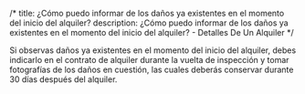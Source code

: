 /*title: ¿Cómo puedo informar de los daños ya existentes en el momento del inicio del alquiler?description: ¿Cómo puedo informar de los daños ya existentes en el momento del inicio del alquiler? - Detalles De Un Alquiler*/Si observas daños ya existentes en el momento del inicio del alquiler, debes indicarlo en el contrato de alquiler durante la vuelta de inspección y tomar fotografías de los daños en cuestión, las cuales deberás conservar durante 30 días después del alquiler.